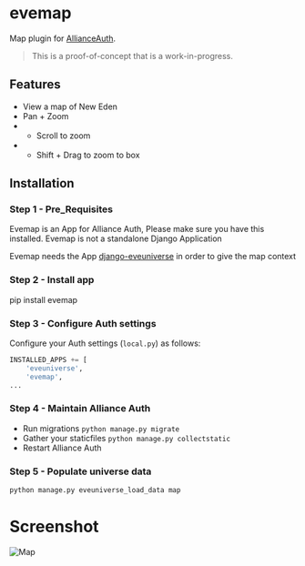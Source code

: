 # evemap

Map plugin for [AllianceAuth](https://gitlab.com/allianceauth/allianceauth).

> This is a proof-of-concept that is a work-in-progress.

## Features

- View a map of New Eden
- Pan + Zoom
- - Scroll to zoom
- - Shift + Drag to zoom to box

## Installation

### Step 1 - Pre_Requisites

Evemap is an App for Alliance Auth, Please make sure you have this installed. Evemap is not a standalone Django Application

Evemap needs the App [django-eveuniverse](https://gitlab.com/ErikKalkoken/django-eveuniverse) in order to give the map context


### Step 2 - Install app

pip install evemap

### Step 3 - Configure Auth settings

Configure your Auth settings (`local.py`) as follows:

```python
INSTALLED_APPS += [
	'eveuniverse',
	'evemap',
...
```

### Step 4 - Maintain Alliance Auth

- Run migrations `python manage.py migrate`
- Gather your staticfiles `python manage.py collectstatic`
- Restart Alliance Auth


### Step 5 - Populate universe data

```bash
python manage.py eveuniverse_load_data map
```

# Screenshot

![Map](https://i.imgur.com/0j3NGFj.png)
